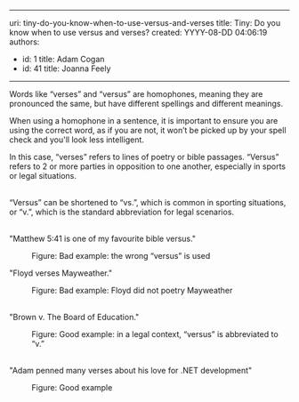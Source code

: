 

---
uri: tiny-do-you-know-when-to-use-versus-and-verses
title: Tiny: Do you know when to use versus and verses?
created: YYYY-08-DD 04:06:19
authors:
  - id: 1
    title: Adam Cogan
  - id: 41
    title: Joanna Feely
---




<span class='intro'> <p>​​​​​Words like “verses” and “versus” are homophones, meaning they are pronounced the same, but have different spellings and different meanings.<br></p><p>When using a homophone in a sentence, it is important to ensure you are using the correct word, as if you are not, it won’t be picked up by your spell check and you'll look less intelligent.<br></p> </span>

​In this case, “verses” refers to lines of poetry or bible
passages. “Versus” refers to 2 or more parties in opposition to one another,
especially in sports or legal situations.<div><br></div><div>“Versus” can be shortened to “vs.”, which is common in
sporting situations, or “v.”, which is the standard abbreviation for legal
scenarios. &#160;</div><div><br></div><div><p class="ssw15-rteElement-GreyBox">&quot;Matthew 5&#58;41 is one of my favourite bible versus.&quot;<br></p><dd class="ssw15-rteElement-FigureBad">Figure&#58;&#160;Bad example&#58; the wrong “versus” is used<br></dd></div><div><p class="ssw15-rteElement-GreyBox">&quot;Floyd verses Mayweather.&quot;<br></p><dd class="ssw15-rteElement-FigureBad">
Figure&#58;&#160;Bad example&#58; Floyd did not poetry
Mayweather </dd><dd><br></dd><p class="ssw15-rteElement-GreyBox">&quot;Brown v. The Board of Education.&quot;<br></p><dd class="ssw15-rteElement-FigureGood">
Figure&#58;&#160;Good example&#58; in a legal context, “versus”
is abbreviated to “v.”<br></dd><dd><br></dd><p class="ssw15-rteElement-GreyBox">&quot;Adam penned many verses about his lo​ve for .NET development&quot;<br></p><dd class="ssw15-rteElement-FigureGood">
Figure&#58; Good example​<br></dd><p>​<br></p></div>



